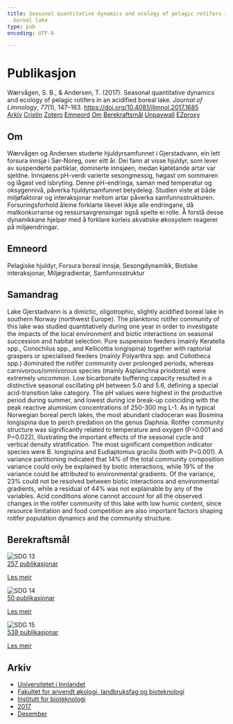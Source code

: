```yaml
---
title: Seasonal quantitative dynamics and ecology of pelagic rotifers in an acidified
  boreal lake
type: pub
encoding: UTF-8

---
```

<h1>Publikasjon</h1>
<article id="csl-bib-container-SKU2QM3H" class="csl-bib-container">
  <div class="csl-bib-body"> <div class="csl-entry">Wærvågen, S. B., &#38; Andersen, T. (2017). Seasonal quantitative dynamics and ecology of pelagic rotifers in an acidified boreal lake. <i>Journal of Limnology</i>, <i>77</i>(1), 147–163. <a href="https://doi.org/10.4081/jlimnol.2017.1685">https://doi.org/10.4081/jlimnol.2017.1685</a></div> </div>
  <div class="csl-bib-buttons">
    <a href="#taxonomy-article-SKU2QM3H" alt="archive" class="csl-bib-button">Arkiv</a>
    <a href="https://app.cristin.no/results/show.jsf?id=1523662" alt="Cristin" class="csl-bib-button">Cristin</a>
    <a href="http://zotero.org/groups/5881554/items/SKU2QM3H" alt="Zotero" class="csl-bib-button">Zotero</a>
    <a href="#keywords-article-SKU2QM3H" alt="keywords" class="csl-bib-button">Emneord</a>
    <a href="#about-article-SKU2QM3H" alt="about_pub" class="csl-bib-button">Om</a>
    <a href="#sdg-article-SKU2QM3H" alt="sdg" class="csl-bib-button">Berekraftsmål</a>
    <a href="https://www.jlimnol.it/index.php/jlimnol/article/download/jlimnol.2017.1685/1365" alt="Unpaywall" class="csl-bib-button">Unpaywall</a>
    <a href="https://www.jlimnol.it/index.php/jlimnol/article/download/jlimnol.2017.1685/1365" alt="EZproxy" class="csl-bib-button">EZproxy</a>
  </div>
  <div id="csl-bib-meta-container-SKU2QM3H"></div>
</article>
<div id="csl-bib-meta-SKU2QM3H" class="csl-bib-meta">
  <article id="about-article-SKU2QM3H" class="about_pub-article">
    <h1>Om</h1>
    Wærvågen og Andersen studerte hjuldyrsamfunnet i Gjerstadvann, ein lett forsura innsjø i Sør-Noreg, over eitt år. Dei fann at visse hjuldyr, som lever av suspenderte partiklar, dominerte innsjøen, medan kjøtetande artar var sjeldne. Innsjøens pH-verdi varierte sesongmessig, høgast om sommaren og lågast ved isbryting. Denne pH-endringa, saman med temperatur og oksygennivå, påverka hjuldyrsamfunnet betydeleg. Studien viste at både miljøfaktorar og interaksjonar mellom artar påverka samfunnsstrukturen. Forsuringsforhold åleine forklarte likevel ikkje alle endringane, då matkonkurranse og ressursavgrensingar også spelte ei rolle. Å forstå desse dynamikkane hjelper med å forklare korleis akvatiske økosystem reagerer på miljøendringar.
  </article>
  <article id="keywords-article-SKU2QM3H" class="keywords-article">
    <h1>Emneord</h1>
    Pelagiske hjuldyr, Forsura boreal innsjø, Sesongdynamikk, Biotiske interaksjonar, Miljøgradientar, Samfunnsstruktur
  </article>
  <article id="abstract-article-SKU2QM3H" class="abstract-article">
    <h1>Samandrag</h1>
    Lake Gjerstadvann is a dimictic, oligotrophic, slightly acidified boreal lake in southern Norway (northwest Europe). The planktonic rotifer community of this lake was studied quantitatively during one year in order to investigate the impacts of the local environment and biotic interactions on seasonal succession and habitat selection. Pure suspension feeders (mainly Keratella spp., Conochilus spp., and Kellicottia longispina) together with raptorial graspers or specialised feeders (mainly Polyarthra spp. and Collotheca spp.) dominated the rotifer community over prolonged periods, whereas carnivorous/omnivorous species (mainly Asplanchna priodonta) were extremely uncommon. Low bicarbonate buffering capacity resulted in a distinctive seasonal oscillating pH between 5.0 and 5.6, defining a special acid-transition lake category. The pH values were highest in the productive period during summer, and lowest during ice break-up coinciding with the peak reactive aluminium concentrations of 250-300 mg L-1. As in typical Norwegian boreal perch lakes, the most abundant cladoceran was Bosmina longispina due to perch predation on the genus Daphnia. Rotifer community structure was significantly related to temperature and oxygen (P=0.001 and P=0.022), illustrating the important effects of the seasonal cycle and vertical density stratification. The most significant competition indicator species were B. longispina and Eudiaptomus gracilis (both with P=0.001). A variance partitioning indicated that 14% of the total community composition variance could only be explained by biotic interactions, while 19% of the variance could be attributed to environmental gradients. Of the variance, 23% could not be resolved between biotic interactions and environmental gradients, while a residual of 44% was not explainable by any of the variables. Acid conditions alone cannot account for all the observed changes in the rotifer community of this lake with low humic content, since resource limitation and food competition are also important factors shaping rotifer population dynamics and the community structure.
  </article>
  <article id="sdg-article-SKU2QM3H" class="sdg-article">
    <h1>Berekraftsmål</h1>
    <div class="sdg-container"><div id="sdg13" class="sdg">
        <img src="{{< params subfolder >}}images/sdg/sdg13_nn.png" class="image" alt="SDG 13">
        <div class="sdg-overlay">
          <a href="/nn/archive/?key=?sdg=13#archive" class="sdg-publication-count"><span>257</span> publikasjonar</a>
          <p><a href="https://fn.no/om-fn/fns-baerekraftsmaal/stoppe-klimaendringene?lang=nno-NO" class="sdg-read-more">Les meir</a></p>
        </div>
      </div> <div id="sdg14" class="sdg">
        <img src="{{< params subfolder >}}images/sdg/sdg14_nn.png" class="image" alt="SDG 14">
        <div class="sdg-overlay">
          <a href="/nn/archive/?key=?sdg=14#archive" class="sdg-publication-count"><span>50</span> publikasjonar</a>
          <p><a href="https://fn.no/om-fn/fns-baerekraftsmaal/livet-i-havet?lang=nno-NO" class="sdg-read-more">Les meir</a></p>
        </div>
      </div> <div id="sdg15" class="sdg">
        <img src="{{< params subfolder >}}images/sdg/sdg15_nn.png" class="image" alt="SDG 15">
        <div class="sdg-overlay">
          <a href="/nn/archive/?key=?sdg=15#archive" class="sdg-publication-count"><span>538</span> publikasjonar</a>
          <p><a href="https://fn.no/om-fn/fns-baerekraftsmaal/livet-paa-land?lang=nno-NO" class="sdg-read-more">Les meir</a></p>
        </div>
      </div></div>
  </article>
  <article id="taxonomy-article-SKU2QM3H" class="taxonomy-article">
    <h1>Arkiv</h1>
    <ul>
      <li>
        <a href="/nn/archive/?key=3DCRN523">Universitetet i Innlandet</a>
      </li>
      <li>
        <a href="/nn/archive/?key=T77LXH6D">Fakultet for anvendt økologi, landbruksfag og bioteknologi</a>
      </li>
      <li>
        <a href="/nn/archive/?key=VL6KDQ85">Institutt for bioteknologi</a>
      </li>
      <li>
        <a href="/nn/archive/?key=7JIN2WXW">2017</a>
      </li>
      <li>
        <a href="/nn/archive/?key=7BTUP534">Desember</a>
      </li>
    </ul>
  </article>
</div>
